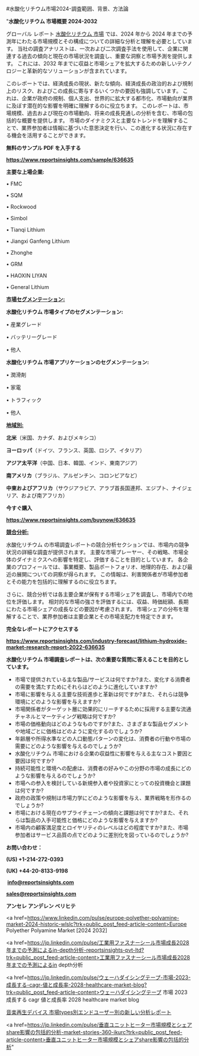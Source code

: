 #水酸化リチウム市場2024-調査範囲、背景、方法論

"<strong>水酸化リチウム 市場概要 2024-2032</strong>

グローバル レポート <a href=https://www.reportsinsights.com/sample/636635>水酸化リチウム 市場</a> では、2024 年から 2024 年までの予測年にわたる市場規模とその構成についての詳細な分析と理解を必要としています。 当社の調査アナリストは、一次および二次調査手法を使用して、企業に関連する過去の傾向と現在の市場状況を調査し、重要な洞察と市場予測を提供します。 これには、2032 年までに収益と市場シェアを拡大​​するための新しいテクノロジーと革新的なソリューションが含まれています。

このレポートでは、経済成長の現状、新たな傾向、経済成長の政治的および規制上のリスク、およびこの成長に寄与するいくつかの要因も強調しています。 これは、企業が政府の規制、個人支出、世界的に拡大する都市化、市場動向が業界に及ぼす潜在的な影響を明確に理解するのに役立ちます。 このレポートは、市場規模、過去および現在の市場動向、将来の成長見通しの分析を含む、市場の包括的な概要を提供します。 市場のダイナミクスと主要なトレンドを理解することで、業界参加者は情報に基づいた意思決定を行い、この進化する状況に存在する機会を活用することができます。

<strong><b>無料のサンプル PDF を入手する</b></strong>

<a href=https://www.reportsinsights.com/sample/636635><strong><u>https://www.reportsinsights.com/sample/636635</u></strong></a>

<strong>主要な上場企業:</strong>

• FMC

• SQM

• Rockwood

• Simbol

• Tianqi Lithium

• Jiangxi Ganfeng Lithium

• Zhonghe

• GRM

• HAOXIN LIYAN

• General Lithium

<strong><u>市場セグメンテーション</u></strong><strong><u>:</u></strong>

<strong>水酸化リチウム 市場タイプのセグメンテーション:</strong>

• 産業グレード

• バッテリーグレード

• 他人

<strong>水酸化リチウム 市場アプリケーションのセグメンテーション:</strong>

• 潤滑剤

• 家電

• トラフィック

• 他人

<strong><u>地域別</u></strong><strong><u>:</u></strong>

<strong>北米</strong>（米国、カナダ、およびメキシコ）

<strong>ヨーロッパ</strong>（ドイツ、フランス、英国、ロシア、イタリア）

<strong>アジア太平洋</strong>（中国、日本、韓国、インド、東南アジア）

<strong>南アメリカ</strong>（ブラジル、アルゼンチン、コロンビアなど）

<strong>中東およびアフリカ</strong>（サウジアラビア、アラブ首長国連邦、エジプト、ナイジェリア、および南アフリカ）

<strong>今すぐ購入</strong>

<a href=https://www.reportsinsights.com/buynow/636635><strong><u>https://www.reportsinsights.com/buynow/636635</u></strong></a>

<strong><u>競合分析:</u></strong>

水酸化リチウム の市場調査レポートの競合分析セクションでは、市場内の競争状況の詳細な調査が提供されます。 主要な市場プレーヤー、その戦略、市場全体のダイナミクスへの影響を特定し、評価することを目的としています。 各企業のプロフィールでは、事業概要、製品ポートフォリオ、地理的存在、および最近の展開についての洞察が得られます。 この情報は、利害関係者が市場参加者とその能力を包括的に理解するのに役立ちます。

さらに、競合分析では各主要企業が保有する市場シェアを調査し、市場内での地位を評価します。 相対的な市場の強さを評価するには、収益、時価総額、長期にわたる市場シェアの成長などの要因が考慮されます。 市場シェアの分布を理解することで、業界参加者は主要企業とその市場支配力を特定できます。

<strong>完全なレポートにアクセスする</strong>

<a href=https://www.reportsinsights.com/industry-forecast/lithium-hydroxide-market-research-report-2022-636635><strong><u><b>https://www.reportsinsights.com/industry-forecast/lithium-hydroxide-market-research-report-2022-636635</b></u></strong></a>

<strong><b>水酸化リチウム 市場調査レポートは、次の重要な質問に答えることを目的としています。</b></strong>
<ul>
  <li>市場で提供されている主な製品/サービスは何ですか?また、変化する消費者の需要を満たすためにそれらはどのように進化していますか?</li>
  <li>市場に影響を与える主要な技術進歩と革新は何ですか?また、それらは競争環境にどのような影響を与えますか?</li>
  <li>市場関係者がターゲット層に効果的にリーチするために採用する主要な流通チャネルとマーケティング戦略は何ですか?</li>
  <li>市場の価格動向はどのようなものですか?また、さまざまな製品セグメントや地域ごとに価格はどのように変化するのでしょうか?</li>
  <li>年齢層や所得水準などの人口動態パターンの変化は、消費者の行動や市場の需要にどのような影響を与えるのでしょうか?</li>
  <li>水酸化リチウム 市場における企業の収益性に影響を与える主なコスト要因と要因は何ですか?</li>
  <li>持続可能性と環境への配慮は、消費者の好みやこの分野の市場の成長にどのような影響を与えるのでしょうか?</li>
  <li>市場への参入を検討している新規参入者や投資家にとっての投資機会と課題は何ですか?</li>
  <li>政府の政策や規制は市場力学にどのような影響を与え、業界戦略を形作るのでしょうか?</li>
  <li>市場における現在のサプライチェーンの傾向と課題は何ですか?また、それらは製品の入手可能性と価格にどのような影響を与えますか?</li>
  <li>市場内の顧客満足度とロイヤリティのレベルはどの程度ですか?また、市場参加者はサービス品質の点でどのように差別化を図っているのでしょうか?</li>
</ul>
<strong>お問い合わせ：</strong>

<strong>(US) +1-214-272-0393</strong>

<strong>(UK) +44-20-8133-9198</strong>

<strong> </strong><a href=info@reportsinsights.com><strong><u>info@reportsinsights.com</u></strong></a>

<a href=sales@reportsinsights.com><strong><u>sales@reportsinsights.com</u></strong></a>

<strong>アンセレ アンデレン ベリヒテ</strong>

<a href=https://www.linkedin.com/pulse/europe-polyether-polyamine-market-2024-historic-wlslc?trk=public_post_feed-article-content>Europe Polyether Polyamine Market [2024 2032]</a>

<a href=https://jp.linkedin.com/pulse/工業用ファスナーシール市場成長2028年までの予測によるin-depth分析-reportsinsights-pvt-ltd?trk=public_post_feed-article-content>工業用ファスナーシール市場成長2028年までの予測によるin depth分析</a>

<a href=https://jp.linkedin.com/pulse/ウェーハダイシングテープ-市場-2023-成長する-cagr-値と成長率-2028-healthcare-market-blog?trk=public_post_feed-article-content>ウェーハダイシングテープ 市場 2023 成長する cagr 値と成長率 2028 healthcare market blog</a>

<a href=https://www.linkedin.com/pulse/音楽再生デバイス-市場types別エンドユーザー別の新しい分析レポート-reports-insights-expert/>音楽再生デバイス 市場types別エンドユーザー別の新しい分析レポート</a>

<a href=https://jp.linkedin.com/pulse/垂直ユニットヒーター市場規模とシェアshare影響の包括的分析-market-stories-360-ikurc?trk=public_post_feed-article-content>垂直ユニットヒーター市場規模とシェアshare影響の包括的分析</a>"
